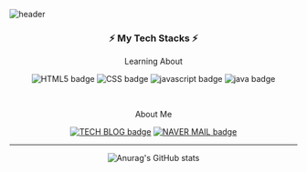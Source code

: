 ![header](https://capsule-render.vercel.app/api?type=waving&color=auto&height=200&section=header&text=Hi%20I'm%20JungHwan&fontSize=70)
<h3 align= "center"> ⚡️ My Tech Stacks ⚡️ </h3>

<p align= "center"> Learning About </p>

<div align= "center"> 
  
![HTML5 badge](http://img.shields.io/badge/HTML-E34F26?style=flat-square&logo=HTML5&logoColor=white)
![CSS badge](http://img.shields.io/badge/CSS-1572B6?style=flat-square&logo=css3&logoColor=white)
![javascript badge](http://img.shields.io/badge/JAVASCRIPT-F7DF1E?style=flat-square&logo=javaScript&logoColor=white)
![java badge](http://img.shields.io/badge/JAVA-007396?style=flat-square&logo=java&logoColor=white)

</div>

<br>


<p align= "center"> About Me </p>

<div align= "center"> 
  
[![TECH BLOG badge](http://img.shields.io/badge/TECH%20BLOG-00B336?style=flat-square&logo=Vimeo&logoColor=white&link=https://velog.io/@padd60/)](https://velog.io/@padd60)
[![NAVER MAIL badge](http://img.shields.io/badge/MAIL-03C75A?style=flat-square&logo=Naver&logoColor=white&link=mailto:padd60@naver.com/)](mailto:padd60@naver.com)

</div>

<hr>

<div align='center'>
  
![Anurag's GitHub stats](https://github-readme-stats.vercel.app/api?username=padd60&theme=radical&show_icons=true)
  
</div>
